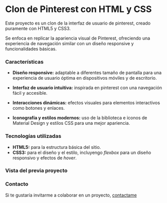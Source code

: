 # Clon de Pinterest con HTML y CSS
Este proyecto es un clon de la interfaz de usuario de pinterest, creado puramente con HTML5 y CSS3.

Se enfoca en replicar la apariencia visual de Pinterest, ofreciendo una experiencia de navegación similar con un diseño responsive y funcionalidades básicas.


### Características

* **Diseño responsive:** adaptable a diferentes tamaño de pantalla para una experiencia de usuario óptima en dispositivos móviles y de escritorio.

* **Interfaz de usuario intuitiva:** inspirada en pinterest con una navegación fácil y accesible.
* **Interacciones dinámicas:** efectos visuales para elementos interactivos como botones y enlaces.
* **Iconografía y estilos modernos:** uso de la biblioteca e iconos de Material Design y estilos CSS para una mejor apariencia.

### Tecnologías utilizadas

+ **HTML5:** para la estructura básica del sitio.
+ **CSS3:** para el diseño y el estilo, incluyengo _flexbox_ para un diseño responsivo y efectos de _hover_.

### Vista del previa proyecto 



### Contacto 
Si te gustaría invitarme a colaborar en un proyecto, [contactame](https://htmlcolorcodes.com/es/)
